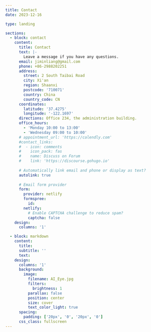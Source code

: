 ```yaml
---
title: Contact
date: 2023-12-16

type: landing

sections:
  - block: contact
    content:
      title: Contact
      text: |-
        Leave a message if you have any questions.
      email: jiminliang@gmail.com
      phone: +86-2988202251
      address:
        street: 2 South Taibai Road
        city: Xi'an
        region: Shaanxi
        postcode: '710071'
        country: China
        country_code: CN
      coordinates:
        latitude: '37.4275'
        longitude: '-122.1697'
      directions: Office 234, the administration building.
      office_hours:
        - 'Monday 10:00 to 13:00'
        - 'Wednesday 09:00 to 10:00'
      # appointment_url: 'https://calendly.com'
      #contact_links:
      #  - icon: comments
      #    icon_pack: fas
      #    name: Discuss on Forum
      #    link: 'https://discourse.gohugo.io'
    
      # Automatically link email and phone or display as text?
      autolink: true
    
      # Email form provider
      form:
        provider: netlify
        formspree:
          id:
        netlify:
          # Enable CAPTCHA challenge to reduce spam?
          captcha: false
    design:
      columns: '1'

  - block: markdown
    content:
      title:
      subtitle: ''
      text:
    design:
      columns: '1'
      background:
        image: 
          filename: AI_Eye.jpg
          filters:
            brightness: 1
          parallax: false
          position: center
          size: cover
          text_color_light: true
      spacing:
        padding: ['20px', '0', '20px', '0']
      css_class: fullscreen
---
```

